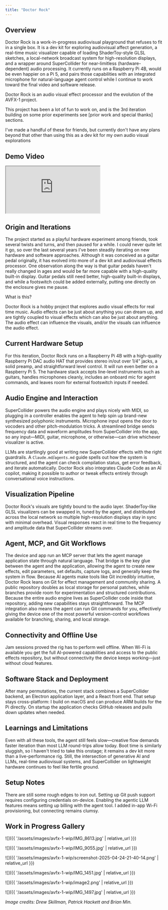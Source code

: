 ```yaml
---
title: "Doctor Rock"
---
```


## Overview

Doctor Rock is a work-in-progress audiovisual playground that refuses to fit in a single box. It is a dev kit for exploring audiovisual affect generation, a real-time music visualizer capable of loading ShaderToy-style GLSL sketches, a local-network broadcast system for high-resolution displays, and a wrapper around SuperCollider for near-limitless (hardware-dependent) audio processing. It currently runs on a Raspberry Pi 4B, would be even happier on a Pi 5, and pairs those capabilities with an integrated microphone for natural-language agent control while I continue to work toward the final video and software release.

Doctor Rock is an audio visual effect processor and the evolution of the AVFX-1 project.

This project has been a lot of fun to work on, and is the 3rd iteration building on some prior experiments see [prior work and special thanks] sections.

I've made a handful of these for friends, but currently don't have any plans beyond that other than using this as a dev kit for my own audio visual explorations

## Demo Video

<div class="experience-video">
  <iframe
    src="https://www.youtube.com/embed/DUmbHycygms"
    title="Doctor Rock demo"
    allow="autoplay; fullscreen; picture-in-picture"
    allowfullscreen
    loading="lazy"
  ></iframe>
</div>

## Origin and Iterations

The project started as a playful hardware experiment among friends, took several twists and turns, and then paused for a while. I could never quite let it go, so over the last several years I've been steadily iterating on new hardware and software approaches. Although it was conceived as a guitar pedal originally, it has evolved into more of a dev kit and audiovisual effects processor. One observation along the way is that guitar pedals haven't really changed in ages and would be far more capable with a high-quality built-in display. Guitar pedals still need better, high-quality built-in displays, and while a footswitch could be added externally, putting one directly on the enclosure gives me pause.

What is this?

Doctor Rock is a hobby project that explores audio visual effects for real time music. Audio effects can be just about anything you can dream up, and are tightly coupled to visual effects which can also be just about anything. The audio effect can influence the visuals, and/or the visuals can influence the audio effect.

## Current Hardware Setup

For this iteration, Doctor Rock runs on a Raspberry Pi 4B with a high-quality Raspberry Pi DAC audio HAT that provides stereo in/out over 1/4" jacks, a solid preamp, and straightforward level control. It will run even better on a Raspberry Pi 5. The hardware stack accepts line-level instruments such as guitars, handles microphones cleanly, includes an onboard mic for agent commands, and leaves room for external footswitch inputs if needed.

## Audio Engine and Interaction

SuperCollider powers the audio engine and plays nicely with MIDI, so plugging in a controller enables the agent to help spin up brand-new synthesized polyphonic instruments. Microphone input opens the door to vocoders and other pitch-modulation tricks. A streamlined bridge sends frequency data and waveform amplitudes from SuperCollider into the app, so any input—MIDI, guitar, microphone, or otherwise—can drive whichever visualizer is active.

LLMs are startlingly good at writing new SuperCollider effects with the right guardrails. A `Claude.md`/`agents.md` guide spells out how the system is structured, and the agent can check compilation status, get error feedback, and iterate automatically. Doctor Rock also integrates Claude Code as an AI copilot, making it possible to author or tweak effects entirely through conversational voice instructions.

## Visualization Pipeline

Doctor Rock's visuals are tightly bound to the audio layer. ShaderToy-like GLSL visualizers can be swapped in, tuned by the agent, and distributed across the local network so multiple high-resolution displays stay in sync with minimal overhead. Visual responses react in real time to the frequency and amplitude data that SuperCollider streams over.

## Agent, MCP, and Git Workflows

The device and app run an MCP server that lets the agent manage application state through natural language. That bridge is the key glue between the agent and the application, allowing the agent to create new effects, edit parameters, set defaults, capture logs, and generally keep the system in flow. Because AI agents make tools like Git incredibly intuitive, Doctor Rock leans on Git for effect management and community sharing. A public repository doubles as local storage for personal patches, while branches provide room for experimentation and structured contributions. Because the entire audio engine lives as SuperCollider code inside that repository, adding new capabilities stays straightforward. The MCP integration also means the agent can run Git commands for you, effectively giving the device one of the most powerful version-control workflows available for branching, sharing, and local storage.

## Connectivity and Offline Use

Jam sessions proved the rig has to perform well offline. When Wi-Fi is available you get the full AI-powered capabilities and access to the public effects repository, but without connectivity the device keeps working—just without cloud features.

## Software Stack and Deployment

After many permutations, the current stack combines a SuperCollider backend, an Electron application layer, and a React front end. That setup stays cross-platform: I build on macOS and can produce ARM builds for the Pi directly. On startup the application checks GitHub releases and pulls down updates when needed.

## Learnings and Limitations

Even with all these tools, the agent still feels slow—creative flow demands faster iteration than most LLM round-trips allow today. Boot time is similarly sluggish, so I haven't tried to take this onstage; it remains a dev kit more than a live-performance rig. Still, the intersection of generative AI and LLMs, real-time audiovisual systems, and SuperCollider on lightweight hardware continues to feel like fertile ground.

## Setup Notes

There are still some rough edges to iron out. Setting up Git push support requires configuring credentials on-device. Enabling the agentic LLM features means setting up billing with the agent tool. I added in-app Wi-Fi provisioning, but connecting remains clumsy.

## Work in Progress Gallery

![]({{ '/assets/images/avfx-1-wip/IMG_8613.jpg' | relative_url }})

![]({{ '/assets/images/avfx-1-wip/IMG_9055.jpg' | relative_url }})

![]({{ '/assets/images/avfx-1-wip/screenshot-2025-04-24-21-40-14.png' | relative_url }})

![]({{ '/assets/images/avfx-1-wip/IMG_1451.jpg' | relative_url }})

![]({{ '/assets/images/avfx-1-wip/image2.png' | relative_url }})

![]({{ '/assets/images/avfx-1-wip/IMG_1497.jpg' | relative_url }})

_Image credits: Drew Skillman, Patrick Hackett and Brian Min._
